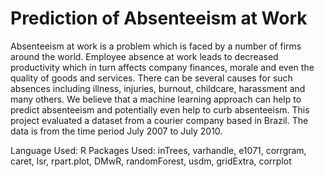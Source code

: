 # Prediction of Absenteeism at Work
Absenteeism at work is a problem which is faced by a number of firms around the world. Employee absence at work leads to decreased productivity which in turn affects company finances, morale and even the quality of goods and services. There can be several causes for such absences including illness, injuries, burnout, childcare, harassment and many others. We believe that a machine learning approach can help to predict absenteeism and potentially even help to curb absenteeism. 
This project evaluated a dataset from a courier company based in Brazil. The data is from the time period July 2007 to July 2010. 

Language Used: R
Packages Used: inTrees, varhandle, e1071, corrgram, caret, lsr, rpart.plot, DMwR, randomForest, usdm, gridExtra, corrplot
